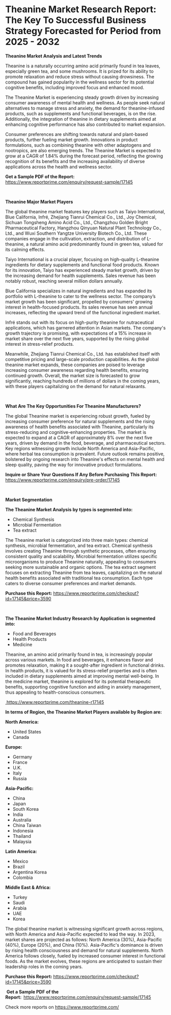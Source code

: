 <p><h1>Theanine Market Research Report: The Key To Successful Business Strategy Forecasted for Period from 2025 - 2032</h1></p><p><strong>Theanine Market Analysis and Latest Trends</strong></p>
<p><p>Theanine is a naturally occurring amino acid primarily found in tea leaves, especially green tea, and some mushrooms. It is prized for its ability to promote relaxation and reduce stress without causing drowsiness. The compound has gained popularity in the wellness sector for its potential cognitive benefits, including improved focus and enhanced mood.</p><p>The Theanine Market is experiencing steady growth driven by increasing consumer awareness of mental health and wellness. As people seek natural alternatives to manage stress and anxiety, the demand for theanine-infused products, such as supplements and functional beverages, is on the rise. Additionally, the integration of theanine in dietary supplements aimed at enhancing cognitive performance has also contributed to market expansion.</p><p>Consumer preferences are shifting towards natural and plant-based products, further fueling market growth. Innovations in product formulations, such as combining theanine with other adaptogens and nootropics, are also emerging trends. The Theanine Market is expected to grow at a CAGR of 1.84% during the forecast period, reflecting the growing recognition of its benefits and the increasing availability of diverse applications across the health and wellness sector.</p></p>
<p><strong>Get a Sample PDF of the Report:&nbsp;</strong> <a href="https://www.reportprime.com/enquiry/request-sample/17145?utm_campaign=3223&utm_medium=2&utm_source=Github&utm_content=ia&utm_term=18032025&utm_id=theanine">https://www.reportprime.com/enquiry/request-sample/17145</a></p>
<p>&nbsp;</p>
<p><strong>Theanine Major Market Players</strong></p>
<p><p>The global theanine market features key players such as Taiyo International, Blue California, Infré, Zhejiang Tianrui Chemical Co., Ltd., Joy Chemical, Sichuan Tongsheng Amino Acid Co., Ltd., Changzhou Golden Bright Pharmaceutical Factory, Hangzhou Qinyuan Natural Plant Technology Co., Ltd., and Wuxi Southern Yangtze University Biotech Co., Ltd. These companies engage in the cultivation, extraction, and distribution of L-theanine, a natural amino acid predominantly found in green tea, valued for its calming effects.</p><p>Taiyo International is a crucial player, focusing on high-quality L-theanine ingredients for dietary supplements and functional food products. Known for its innovation, Taiyo has experienced steady market growth, driven by the increasing demand for health supplements. Sales revenue has been notably robust, reaching several million dollars annually.</p><p>Blue California specializes in natural ingredients and has expanded its portfolio with L-theanine to cater to the wellness sector. The company’s market growth has been significant, propelled by consumers' growing interest in health-focused products. Its sales revenue has seen annual increases, reflecting the upward trend of the functional ingredient market.</p><p>Infré stands out with its focus on high-purity theanine for nutraceutical applications, which has garnered attention in Asian markets. The company's growth trajectory is promising, with expectations of a 15% increase in market share over the next five years, supported by the rising global interest in stress-relief products.</p><p>Meanwhile, Zhejiang Tianrui Chemical Co., Ltd. has established itself with competitive pricing and large-scale production capabilities. As the global theanine market expands, these companies are poised to leverage increasing consumer awareness regarding health benefits, ensuring continued growth. Overall, the market size is forecasted to grow significantly, reaching hundreds of millions of dollars in the coming years, with these players capitalizing on the demand for natural relaxants.</p></p>
<p>&nbsp;</p>
<p><strong>What Are The Key Opportunities For Theanine Manufacturers?</strong></p>
<p><p>The global Theanine market is experiencing robust growth, fueled by increasing consumer preference for natural supplements and the rising awareness of health benefits associated with Theanine, particularly its stress-reducing and cognitive-enhancing properties. The market is expected to expand at a CAGR of approximately 8% over the next five years, driven by demand in the food, beverage, and pharmaceutical sectors. Key regions witnessing growth include North America and Asia-Pacific, where herbal tea consumption is prevalent. Future outlook remains positive, bolstered by ongoing research into Theanine's effects on mental health and sleep quality, paving the way for innovative product formulations.</p></p>
<p><strong>Inquire or Share Your Questions If Any Before Purchasing This Report:</strong> <a href="https://www.reportprime.com/enquiry/pre-order/17145?utm_campaign=3223&utm_medium=2&utm_source=Github&utm_content=ia&utm_term=18032025&utm_id=theanine">https://www.reportprime.com/enquiry/pre-order/17145</a></p>
<p>&nbsp;</p>
<p><strong>Market Segmentation</strong></p>
<p><strong>The Theanine Market Analysis by types is segmented into:</strong></p>
<p><ul><li>Chemical Synthesis</li><li>Microbial Fermentation</li><li>Tea extract</li></ul></p>
<p><p>The Theanine market is categorized into three main types: chemical synthesis, microbial fermentation, and tea extract. Chemical synthesis involves creating Theanine through synthetic processes, often ensuring consistent quality and scalability. Microbial fermentation utilizes specific microorganisms to produce Theanine naturally, appealing to consumers seeking more sustainable and organic options. The tea extract segment focuses on extracting Theanine from tea leaves, capitalizing on the natural health benefits associated with traditional tea consumption. Each type caters to diverse consumer preferences and market demands.</p></p>
<p><strong>Purchase this Report:&nbsp;</strong><a href="https://www.reportprime.com/checkout?id=17145&price=3590&utm_campaign=3223&utm_medium=2&utm_source=Github&utm_content=ia&utm_term=18032025&utm_id=theanine">https://www.reportprime.com/checkout?id=17145&price=3590</a></p>
<p>&nbsp;</p>
<p><strong>The Theanine Market Industry Research by Application is segmented into:</strong></p>
<p><ul><li>Food and Beverages</li><li>Health Products</li><li>Medicine</li></ul></p>
<p><p>Theanine, an amino acid primarily found in tea, is increasingly popular across various markets. In food and beverages, it enhances flavor and promotes relaxation, making it a sought-after ingredient in functional drinks. In health products, it is valued for its stress-relief properties and is often included in dietary supplements aimed at improving mental well-being. In the medicine market, theanine is explored for its potential therapeutic benefits, supporting cognitive function and aiding in anxiety management, thus appealing to health-conscious consumers.</p></p>
<p><a href="https://www.reportprime.com/theanine-r17145?utm_campaign=3223&utm_medium=2&utm_source=Github&utm_content=ia&utm_term=18032025&utm_id=theanine">&nbsp;https://www.reportprime.com/theanine-r17145</a></p>
<p><strong>In terms of Region, the Theanine Market Players available by Region are:</strong></p>
<p>
    <p> <strong> North America: </strong>
        <ul>
            <li>United States</li>
            <li>Canada</li>
        </ul>
        </p> 
    <p> <strong> Europe: </strong>
        <ul>
            <li>Germany</li>
            <li>France</li>
            <li>U.K.</li>
            <li>Italy</li>
            <li>Russia</li>
        </ul>
        </p> 
    <p> <strong> Asia-Pacific: </strong>
        <ul>
            <li>China</li>
            <li>Japan</li>
            <li>South Korea</li>
            <li>India</li>
            <li>Australia</li>
            <li>China Taiwan</li>
            <li>Indonesia</li>
            <li>Thailand</li>
            <li>Malaysia</li>
        </ul>
        </p> 
    <p> <strong> Latin America: </strong>
        <ul>
            <li>Mexico</li>
            <li>Brazil</li>
            <li>Argentina Korea</li>
            <li>Colombia</li>
        </ul>
        </p> 
    <p> <strong> Middle East & Africa: </strong>
        <ul>
            <li>Turkey</li>
            <li>Saudi</li>
            <li>Arabia</li>
            <li>UAE</li>
            <li>Korea</li>
        </ul>
    </p>
    </p>
<p><p>The global theanine market is witnessing significant growth across regions, with North America and Asia-Pacific expected to lead the way. In 2023, market shares are projected as follows: North America (30%), Asia-Pacific (40%), Europe (20%), and China (10%). Asia-Pacific's dominance is driven by rising health consciousness and demand for natural supplements. North America follows closely, fueled by increased consumer interest in functional foods. As the market evolves, these regions are anticipated to sustain their leadership roles in the coming years.</p></p>
<p><strong>Purchase this Report: </strong><a href="https://www.reportprime.com/checkout?id=17145&price=3590&utm_campaign=3223&utm_medium=2&utm_source=Github&utm_content=ia&utm_term=18032025&utm_id=theanine">https://www.reportprime.com/checkout?id=17145&price=3590</a></p>
<p>&nbsp;<strong>Get a Sample PDF of the Report:&nbsp;&nbsp;</strong><a href="https://www.reportprime.com/enquiry/request-sample/17145?utm_campaign=3223&utm_medium=2&utm_source=Github&utm_content=ia&utm_term=18032025&utm_id=theanine">https://www.reportprime.com/enquiry/request-sample/17145</a></p>
<p><strong></strong></p>
<p>Check more reports on <a href="https://www.reportprime.com/?utm_campaign=3223&utm_medium=2&utm_source=Github&utm_content=ia&utm_term=18032025&utm_id=theanine">https://www.reportprime.com/</a></p>